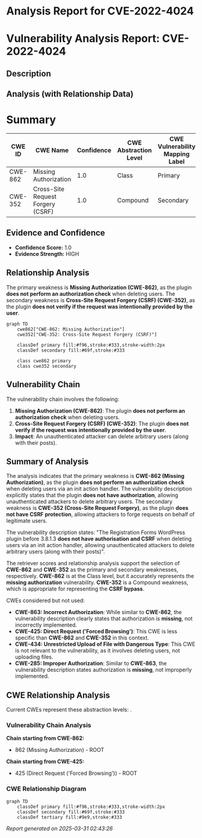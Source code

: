 # Analysis Report for CVE-2022-4024

# Vulnerability Analysis Report: CVE-2022-4024

## Description



## Analysis (with Relationship Data)

# Summary
| CWE ID | CWE Name | Confidence | CWE Abstraction Level | CWE Vulnerability Mapping Label | CWE-Vulnerability Mapping Notes |
|---|---|---|---|---|---|
| CWE-862 | Missing Authorization | 1.0 | Class | Primary | Allowed-with-Review |
| CWE-352 | Cross-Site Request Forgery (CSRF) | 1.0 | Compound | Secondary | Allowed |

## Evidence and Confidence

*   **Confidence Score:** 1.0
*   **Evidence Strength:** HIGH

## Relationship Analysis
The primary weakness is **Missing Authorization (CWE-862)**, as the plugin **does not perform an authorization check** when deleting users. The secondary weakness is **Cross-Site Request Forgery (CSRF) (CWE-352)**, as the plugin **does not verify if the request was intentionally provided by the user**.

```mermaid
graph TD
    cwe862["CWE-862: Missing Authorization"]
    cwe352["CWE-352: Cross-Site Request Forgery (CSRF)"]

    classDef primary fill:#f96,stroke:#333,stroke-width:2px
    classDef secondary fill:#69f,stroke:#333
    
    class cwe862 primary
    class cwe352 secondary
```

## Vulnerability Chain
The vulnerability chain involves the following:
1.  **Missing Authorization (CWE-862)**: The plugin **does not perform an authorization check** when deleting users.
2.  **Cross-Site Request Forgery (CSRF) (CWE-352)**: The plugin **does not verify if the request was intentionally provided by the user**.
3.  **Impact**: An unauthenticated attacker can delete arbitrary users (along with their posts).

## Summary of Analysis
The analysis indicates that the primary weakness is **CWE-862 (Missing Authorization)**, as the plugin **does not perform an authorization check** when deleting users via an init action handler. The vulnerability description explicitly states that the plugin **does not have authorization**, allowing unauthenticated attackers to delete arbitrary users. The secondary weakness is **CWE-352 (Cross-Site Request Forgery)**, as the plugin **does not have CSRF protection**, allowing attackers to forge requests on behalf of legitimate users.

The vulnerability description states: "The Registration Forms WordPress plugin before 3.8.1.3 **does not have authorisation and CSRF** when deleting users via an init action handler, allowing unauthenticated attackers to delete arbitrary users (along with their posts)".

The retriever scores and relationship analysis support the selection of **CWE-862** and **CWE-352** as the primary and secondary weaknesses, respectively. **CWE-862** is at the Class level, but it accurately represents the **missing authorization** vulnerability. **CWE-352** is a Compound weakness, which is appropriate for representing the **CSRF bypass**.

CWEs considered but not used:

*   **CWE-863: Incorrect Authorization**: While similar to **CWE-862**, the vulnerability description clearly states that authorization is **missing**, not incorrectly implemented.
*   **CWE-425: Direct Request ('Forced Browsing')**: This CWE is less specific than **CWE-862** and **CWE-352** in this context.
*   **CWE-434: Unrestricted Upload of File with Dangerous Type**: This CWE is not relevant to the vulnerability, as it involves deleting users, not uploading files.
*   **CWE-285: Improper Authorization**: Similar to **CWE-863**, the vulnerability description states authorization is **missing**, not improperly implemented.


## CWE Relationship Analysis

Current CWEs represent these abstraction levels: .


### Vulnerability Chain Analysis

**Chain starting from CWE-862:**
- 862 (Missing Authorization) - ROOT


**Chain starting from CWE-425:**
- 425 (Direct Request ('Forced Browsing')) - ROOT



### CWE Relationship Diagram

```mermaid
graph TD
    classDef primary fill:#f96,stroke:#333,stroke-width:2px
    classDef secondary fill:#69f,stroke:#333
    classDef tertiary fill:#9e9,stroke:#333
```



*Report generated on 2025-03-31 02:43:26*
